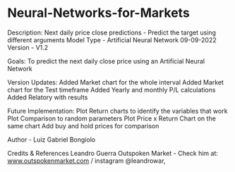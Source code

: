 # Neural-Networks-for-Markets

Description:
Next daily price close predictions - Predict the target using different arguments
Model Type - Artificial Neural Network 
09-09-2022
Version - V1.2 

Goals:
To predict the next daily close price using an Artificial Neural Network 


Version Updates:
Added Market chart for the whole interval 
Added Market chart for the Test timeframe 
Added Yearly and monthly P/L calculations 
Added Relatory with results 

Future Implementation: 
Plot Return charts to identify the variables that work 
Plot Comparison to random parameters 
Plot Price x Return Chart on the same chart 
Add buy and hold prices for comparison


Author - Luiz Gabriel Bongiolo

Credits & References 
Leandro Guerra Outspoken Market - Check him at: www.outspokenmarket.com / instagram @leandrowar,  
